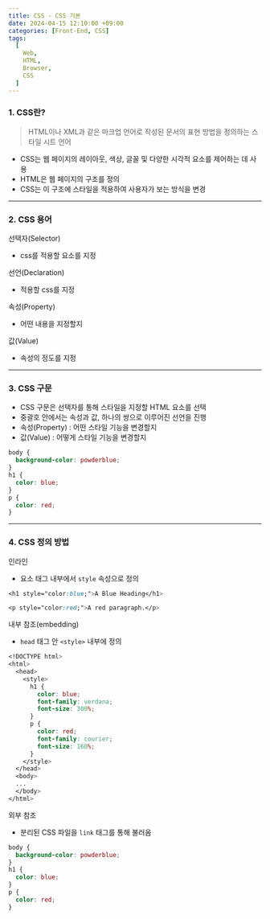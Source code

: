 ```yaml
---
title: CSS - CSS 기본
date: 2024-04-15 12:10:00 +09:00
categories: [Front-End, CSS]
tags:
  [
    Web,
    HTML,
    Browser,
    CSS
  ]
---
```



### 1. CSS란?

> HTML이나 XML과 같은 마크업 언어로 작성된 문서의 표현 방법을 정의하는 스타일 시트 언어

- CSS는 웹 페이지의 레이아웃, 색상, 글꼴 및 다양한 시각적 요소를 제어하는 데 사용
- HTML은 웹 페이지의 구조를 정의
- CSS는 이 구조에 스타일을 적용하여 사용자가 보는 방식을 변경

---

### 2. CSS 용어

선택자(Selector)
- css를 적용할 요소를 지정

선언(Declaration)
- 적용할 css를 지정
  
속성(Property)
- 어떤 내용을 지정할지

값(Value)
- 속성의 정도를 지정

---

### 3. CSS 구문

- CSS 구문은 선택자를 통해 스타일을 지정할 HTML 요소를 선택
- 중괄호 안에서는 속성과 값, 하나의 쌍으로 이루어진 선언을 진행
- 속성(Property) : 어떤 스타일 기능을 변경할지
- 값(Value) : 어떻게 스타일 기능을 변경할지

```css
body {
  background-color: powderblue;
}
h1 {
  color: blue;
}
p {
  color: red;
}
```

---

### 4. CSS 정의 방법

인라인
- 요소 태그 내부에서 `style` 속성으로 정의

```css
<h1 style="color:blue;">A Blue Heading</h1>

<p style="color:red;">A red paragraph.</p>
```

내부 참조(embedding)
- `head` 태그 안 `<style>` 내부에 정의
  
```css
<!DOCTYPE html>
<html>
  <head>
    <style>
      h1 {
        color: blue;
        font-family: verdana;
        font-size: 300%;
      }
      p {
        color: red;
        font-family: courier;
        font-size: 160%;
      }
    </style>
  </head>
  <body>
  ...
  </body>
</html>
```

외부 참조
- 분리된 CSS 파일을 `link` 태그를 통해 불러옴

```css
body {
  background-color: powderblue;
}
h1 {
  color: blue;
}
p {
  color: red;
}
```
